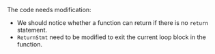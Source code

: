 The code needs modification: 

* We should notice whether a function can return if there is no `return` statement. 
* `ReturnStmt` need to be modified to exit the current loop block in the function. 